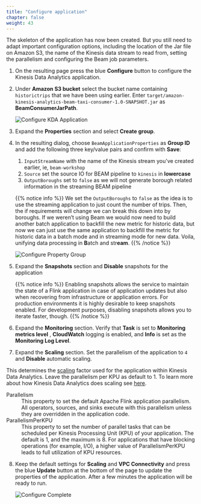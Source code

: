 ```yaml
---
title: "Configure application"
chapter: false
weight: 43
---
```


The skeleton of the application has now been created. But you still need to adapt important configuration options, including the location of the Jar file on Amazon S3, the name of the Kinesis data stream to read from, setting the parallelism and configuring the Beam job parameters.

1. On the resulting page press the blue **Configure** button to configure the Kinesis Data Analytics application.

1. Under **Amazon S3 bucket** select the bucket name containing `historictrips` that we have been using earlier. Enter `target/amazon-kinesis-analytics-beam-taxi-consumer-1.0-SNAPSHOT.jar` as **BeamConsumerJarPath**.

   ![Configure KDA Application](/images/beam-on-kda/kda-config.png)

1. Expand the **Properties** section and select **Create group**.

1. In the resulting dialog, choose `BeamApplicationProperties` as **Group ID** and add the following three key/value pairs and confirm with **Save**:

   1. `InputStreamName` with the name of the Kinesis stream you've created earlier, ie, `beam-workshop`
   1. `Source` set the source IO for BEAM pipeline to `kinesis` in **lowercase**
   1. `OutputBoroughs` set to `false` as we will not generate borough related information in the streaming BEAM pipeline

   {{% notice info %}}
   We set the `OutputBoroughs` to `false` as the idea is to use the streaming application to just count the number of trips. Then, the if requirements will change we can break this down into by boroughs.
   If we weren’t using Beam we would now need to build another batch application to backfill the new metric for historic data, but now we can just use the same application to backfill the metric for historic data in a batch mode and in streaming mode for new data. Voila, unifying data processing in **B**atch and str**eam**.
   {{% /notice %}}

   ![Configure Property Group](/images/beam-on-kda/kda-prop-grp1.png)

1. Expand the **Snapshots** section and **Disable** snapshots for the application

   {{% notice info %}}
   Enabling snapshots allows the service to maintain the state of a Flink application in case of application updates but also when recovering from infrastructure or application errors. For production environments it is highly desirable to keep snapshots enabled. For development purposes, disabling snapshots allows you to iterate faster, though.
   {{% /notice %}}

1. Expand the **Monitoring** section. Verify that **Task** is set to **Monitoring metrics level** ,  **CloudWatch** logging is enabled, and **Info** is set as the **Monitoring Log Level**.

1. Expand the **Scaling** section. Set the parallelism of the application to `4` and **Disable** automatic scaling.

This determines the [scaling](https://docs.aws.amazon.com/kinesisanalytics/latest/java/how-scaling.html) factor used for the application within Kinesis Data Analytics. Leave the parallelism per KPU as default to 1. To learn more about how Kinesis Data Analytics does scaling see [here](https://docs.aws.amazon.com/kinesisanalytics/latest/java/how-scaling.html).
   <dl>
      <dt>Parallelism</dt>
      <dd>This property to set the default Apache Flink application parallelism. All operators, sources, and sinks execute with this parallelism unless they are overridden in the application code.</dd>
      <dt>ParallelismPerKPU</dt>
      <dd>This property to set the number of parallel tasks that can be scheduled per Kinesis Processing Unit (KPU) of your application. The default is 1, and the maximum is 8. For applications that have blocking operations (for example, I/O), a higher value of ParallelismPerKPU leads to full utilization of KPU resources.</dd>
   </dl>


8. Keep the default settings for **Scaling** and **VPC Connectivity** and press the blue **Update** button at the bottom of the page to update the properties of the application. After a few minutes the application will be ready to run.

   ![Configure Complete](/images/beam-on-kda/kda-configure-review.png)
